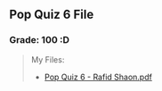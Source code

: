 ## Pop Quiz 6 File

### Grade: 100 :D


>My Files:
>* [Pop Quiz 6 - Rafid Shaon.pdf](https://github.com/WhySoPowerful/CSC4520-Audit/blob/main/Quizzes/6/Pop%20Quiz%206%20-%20Rafid%20Shaon.pdf)
